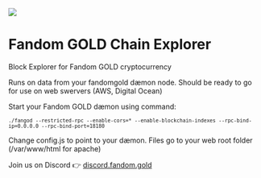 <img src=https://media.giphy.com/media/1lyNpxI9jYok4LjAai/giphy.gif> </img>

# Fandom GOLD Chain Explorer
Block Explorer for Fandom GOLD cryptocurrency

Runs on data from your fandomgold dæmon node. Should be ready to go for use on web swervers (AWS, Digital Ocean)

Start your Fandom GOLD dæmon using command:

<sup>```./fangod --restricted-rpc --enable-cors=* --enable-blockchain-indexes --rpc-bind-ip=0.0.0.0 --rpc-bind-port=18180```</sup>

Change config.js to point to your dæmon. Files go to your web root folder (/var/www/html for apache)

Join us on Discord :point_right:  [discord.fandom.gold](http://discord.fandom.gold)
